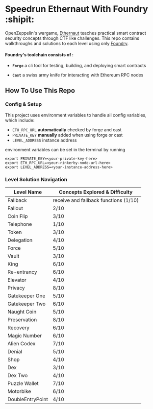 # Speedrun Ethernaut With Foundry :shipit:

OpenZeppelin's wargame, [Ethernaut](https://ethernaut.openzeppelin.com/) teaches practical smart contract security concepts through CTF like challenges. This repo contains walkthroughs and solutions to each level using only [Foundry](https://book.getfoundry.sh/index.html).

#### Foundry's toolchain consists of :
- **`Forge`** a cli tool for testing, building, and deploying smart contracts
 
- **`Cast`** a swiss army knife for interacting with Ethereum RPC nodes
 
## How To Use This Repo
### Config & Setup
This project uses environment variables to handle all config variables, which include:
- `ETH_RPC_URL` **automatically** checked by forge and cast
- `PRIVATE_KEY` **manually** added when using forge or cast
- `LEVEL_ADDRESS` instance address

environment variables can be set in the terminal by running
```
export PRIVATE_KEY=<your-private-key-here> 
export ETH_RPC_URL=<your-rinkerby-node-url-here>
export LEVEL_ADDRESS=<your-instance-address-here>
```

### Level Solution Navigation

| Level Name       | Concepts Explored & Difficulty        |
| -----------      | -----------                           |
| Fallback         | receive and fallback functions (1/10) |
| Fallout          | 2/10                                  |
| Coin Flip        | 3/10                                  |
| Telephone        | 1/10                                  |
| Token            | 3/10                                  |
| Delegation       | 4/10                                  |
| Force            | 5/10                                  |
| Vault            | 3/10                                  |
| King             | 6/10                                  |
| Re-entrancy      | 6/10                                  |
| Elevator         | 4/10                                  |
| Privacy          | 8/10                                  |
| Gatekeeper One   | 5/10                                  |
| Gatekeeper Two   | 6/10                                  |
| Naught Coin      | 5/10                                  |
| Preservation     | 8/10                                  |
| Recovery         | 6/10                                  |
| Magic Number     | 6/10                                  |
| Alien Codex      | 7/10                                  |
| Denial           | 5/10                                  |
| Shop             | 4/10                                  |
| Dex              | 3/10                                  |
| Dex Two          | 4/10                                  |
| Puzzle Wallet    | 7/10                                  |
| Motorbike        | 6/10                                  |
| DoubleEntryPoint | 4/10                                  |
